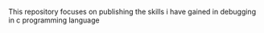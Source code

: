 This repository focuses on publishing the skills i have gained in debugging in c programming language
